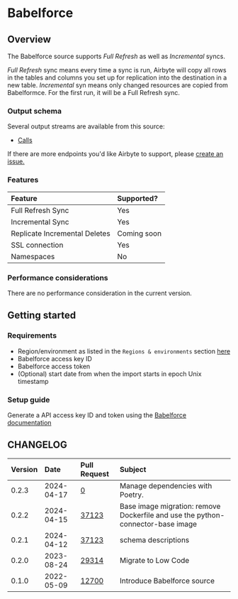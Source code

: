 # Babelforce

## Overview

The Babelforce source supports _Full Refresh_ as well as _Incremental_ syncs. 

_Full Refresh_ sync means every time a sync is run, Airbyte will copy all rows in the tables and columns you set up for replication into the destination in a new table.
_Incremental_ syn means only changed resources are copied from Babelformce. For the first run, it will be a Full Refresh sync.

### Output schema

Several output streams are available from this source:

* [Calls](https://api.babelforce.com/#af7a6b6e-b262-487f-aabd-c59e6fe7ba41)


If there are more endpoints you'd like Airbyte to support, please [create an issue.](https://github.com/airbytehq/airbyte/issues/new/choose)

### Features

| Feature | Supported? |
| :--- | :--- |
| Full Refresh Sync | Yes |
| Incremental Sync | Yes |
| Replicate Incremental Deletes | Coming soon |
| SSL connection | Yes |
| Namespaces | No |

### Performance considerations

There are no performance consideration in the current version.

## Getting started

### Requirements

* Region/environment as listed in the `Regions & environments` section [here](https://api.babelforce.com/#intro)
* Babelforce access key ID 
* Babelforce access token
* (Optional) start date from when the import starts in epoch Unix timestamp

### Setup guide

Generate a API access key ID and token using the [Babelforce documentation](https://help.babelforce.com/hc/en-us/articles/360044753932-API-documentation-and-endpoints-an-introduction-)

## CHANGELOG

| Version | Date       | Pull Request                                             | Subject                     |
|:--------|:-----------|:---------------------------------------------------------|:----------------------------|
| 0.2.3 | 2024-04-17 | [0](https://github.com/airbytehq/airbyte/pull/0) | Manage dependencies with Poetry. |
| 0.2.2 | 2024-04-15 | [37123](https://github.com/airbytehq/airbyte/pull/37123) | Base image migration: remove Dockerfile and use the python-connector-base image |
| 0.2.1 | 2024-04-12 | [37123](https://github.com/airbytehq/airbyte/pull/37123) | schema descriptions |
 0.2.0    | 2023-08-24 | [29314](https://github.com/airbytehq/airbyte/pull/29314) | Migrate to Low Code         |
 0.1.0    | 2022-05-09 | [12700](https://github.com/airbytehq/airbyte/pull/12700) | Introduce Babelforce source |
